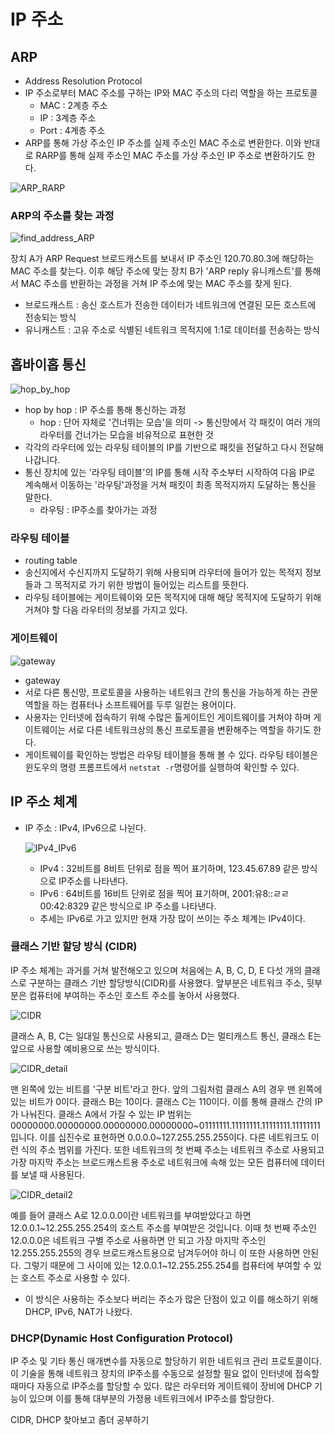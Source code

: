 # IP 주소

## ARP
* Address Resolution Protocol
* IP 주소로부터 MAC 주소를 구하는 IP와 MAC 주소의 다리 역할을 하는 프로토콜
    * MAC : 2계층 주소
    * IP : 3계층 주소
    * Port : 4계층 주소
* ARP를 통해 가상 주소인 IP 주소를 실제 주소인 MAC 주소로 변환한다. 이와 반대로 RARP를 통해 실제 주소인 MAC 주소를 가상 주소인 IP 주소로 변환하기도 한다.

![ARP_RARP](../../image/CS/02_Network/04_IP_Address/ARP_RARP.png)

### ARP의 주소를 찾는 과정

![find_address_ARP](../../image/CS/02_Network/04_IP_Address/find_address_ARP.png)

장치 A가 ARP Request 브로드캐스트를 보내서 IP 주소인 120.70.80.3에 해당하는 MAC 주소를 찾는다. 이후 해당 주소에 맞는 장치 B가 'ARP reply 유니캐스트'를 통해서 MAC 주소를 반환하는 과정을 거쳐 IP 주소에 맞는 MAC 주소를 찾게 된다.

* 브로드캐스트 : 송신 호스트가 전송한 데이터가 네트워크에 연결된 모든 호스트에 전송되는 방식
* 유니캐스트 : 고유 주소로 식별된 네트워크 목적지에 1:1로 데이터를 전송하는 방식


## 홉바이홉 통신

![hop_by_hop](../../image/CS/02_Network/04_IP_Address/hop_by_hop.png)

* hop by hop : IP 주소를 통해 통신하는 과정
    * hop : 단어 자체로 '건너뛰는 모습'을 의미 -> 통신망에서 각 패킷이 여러 개의 라우터를 건너가는 모습을 비유적으로 표현한 것
* 각각의 라우터에 있는 라우팅 테이블의 IP를 기반으로 패킷을 전달하고 다시 전달해나갑니다.
* 통신 장치에 있는 '라우팅 테이블'의 IP를 통해 시작 주소부터 시작하여 다음 IP로 계속해서 이동하는 '라우팅'과정을 거쳐 패킷이 최종 목적지까지 도달하는 통신을 말한다.
    * 라우팅 : IP주소를 찾아가는 과정

### 라우팅 테이블
* routing table
* 송신지에서 수신지까지 도달하기 위해 사용되며 라우터에 들어가 있는 목적지 정보들과 그 목적지로 가기 위한 방법이 들어있는 리스트를 뜻한다.
* 라우팅 테이블에는 게이트웨이와 모든 목적지에 대해 해당 목적지에 도달하기 위해 거쳐야 할 다음 라우터의 정보를 가지고 있다.

### 게이트웨이

![gateway](../../image/CS/02_Network/04_IP_Address/gateway.png)

* gateway
* 서로 다른 통신망, 프로토콜을 사용하는 네트워크 간의 통신을 가능하게 하는 관문 역할을 하는 컴퓨터나 소프트웨어를 두루 일컫는 용어이다.
* 사용자는 인터넷에 접속하기 위해 수많은 톨게이트인 게이트웨이를 거쳐야 하며 게이트웨이는 서로 다른 네트워크상의 통신 프로토콜을 변환해주는 역할을 하기도 한다.
* 게이트웨이를 확인하는 방법은 라우팅 테이블을 통해 볼 수 있다. 라우팅 테이블은 윈도우의 명령 프롬프트에서 `netstat -r`명령어를 실행하여 확인할 수 있다.


## IP 주소 체계
* IP 주소 : IPv4, IPv6으로 나뉜다.

    ![IPv4_IPv6](../../image/CS/02_Network/04_IP_Address/IPv4_IPv6.png)

    * IPv4 : 32비트를 8비트 단위로 점을 찍어 표기하며, 123.45.67.89 같은 방식으로 IP주소를 나타낸다.
    * IPv6 : 64비트를 16비트 단위로 점을 찍어 표기하며, 2001:유8::ㄹㄹ00:42:8329 같은 방식으로 IP 주소를 나타낸다.
    * 추세는 IPv6로 가고 있지만 현재 가장 많이 쓰이는 주소 체계는 IPv4이다.

### 클래스 기반 할당 방식 (CIDR)
IP 주소 체계는 과거를 거쳐 발전해오고 있으며 처음에는 A, B, C, D, E 다섯 개의 클래스로 구분하는 클래스 기반 할당방식(CIDR)를 사용했다. 앞부분은 네트워크 주소, 뒷부분은 컴퓨터에 부여하는 주소인 호스트 주소를 놓아서 사용했다.

![CIDR](../../image/CS/02_Network/04_IP_Address/CIDR.png)

클래스 A, B, C는 일대일 통신으로 사용되고, 클래스 D는 멀티캐스트 통신, 클래스 E는 앞으로 사용할 예비용으로 쓰는 방식이다.

![CIDR_detail](../../image/CS/02_Network/04_IP_Address/CIDR_detail.png)

맨 왼쪽에 있는 비트를 '구분 비트'라고 한다. 앞의 그림처럼 클래스 A의 경우 맨 왼쪽에 있는 비트가 0이다. 클래스 B는 10이다. 클래스 C는 110이다. 이를 통해 클래스 간의 IP가 나눠진다. 클래스 A에서 가질 수 있는 IP 범위는 00000000.00000000.00000000.00000000~01111111.11111111.11111111.11111111입니다. 이를 십진수로 표현하면 0.0.0.0~127.255.255.255이다. 다른 네트워크도 이런 식의 주소 범위를 가진다. 또한 네트워크의 첫 번째 주소는 네트워크 주소로 사용되고 가장 마지막 주소는 브로드캐스트용 주소로 네트워크에 속해 있는 모든 컴퓨터에 데이터를 보낼 때 사용된다. 

![CIDR_detail2](../../image/CS/02_Network/04_IP_Address/CIDR_detail2.png)

예를 들어 클래스 A로 12.0.0.0이란 네트워크를 부여받았다고 하면 12.0.0.1~12.255.255.254의 호스트 주소를 부여받은 것입니다. 이때 첫 번째 주소인 12.0.0.0은 네트워크 구별 주소로 사용하면 안 되고 가장 마지막 주소인 12.255.255.255의 경우 브로드캐스트용으로 남겨두어야 하니 이 또한 사용하면 안된다. 그렇기 때문에 그 사이에 있는 12.0.0.1~12.255.255.254를 컴퓨터에 부여할 수 있는 호스트 주소로 사용할 수 있다.

* 이 방식은 사용하는 주소보다 버리는 주소가 많은 단점이 있고 이를 해소하기 위해 DHCP, IPv6, NAT가 나왔다.

### DHCP(Dynamic Host Configuration Protocol)
IP 주소 및 기타 통신 매개변수를 자동으로 할당하기 위한 네트워크 관리 프로토콜이다. 이 기술을 통해 네트워크 장치의 IP주소를 수동으로 설정할 필요 없이 인터넷에 접속할 때마다 자동으로 IP주소를 할당할 수 있다. 많은 라우터와 게이트웨이 장비에 DHCP 기능이 있으며 이를 통해 대부분의 가정용 네트워크에서 IP주소를 할당한다.

<a>CIDR, DHCP 찾아보고 좀더 공부하기</a>

## 